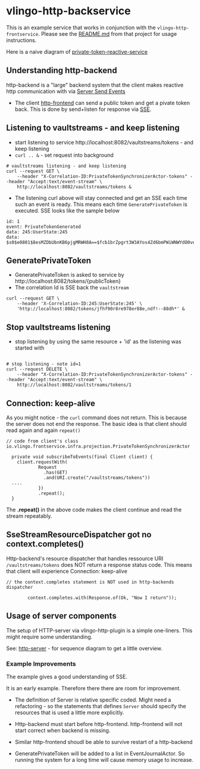 # vlingo-http-backservice

This is an example service that works in conjunction with the `vlingo-http-frontservice`. Please see the [README.md](https://github.com/vlingo/vlingo-examples/tree/master/vlingo-http-frontservice) from that project for usage instructions.

Here is a naive diagram of  [private-token-reactive-service](docs/private-token-reactive-service.jpg)

## Understanding http-backend 

http-backend is a "large" backend system that the client makes reactive http communication with via [Server Send Events](https://en.wikipedia.org/wiki/Server-sent_events) 

* The client [http-frontend](https://github.com/vlingo/vlingo-examples/tree/master/vlingo-http-frontservice) 
can send a public token and get a pivate token back.
This is done by send+listen for response via [SSE](https://en.wikipedia.org/wiki/Server-sent_events). 

## Listening to vaultstreams - and keep listening

* start listening to service http://localhost:8082/vaultstreams/tokens - and keep listening
* `curl .. &` - set request into background

```
# vaultstreams listening - and keep listening
curl --request GET \
    --header "X-Correlation-ID:PrivateTokenSynchronizerActor-tokens" --header "Accept:text/event-stream" \
    http://localhost:8082/vaultstreams/tokens &

```

* The listening curl above will stay connected and get an SSE each time such an event is ready. This means
 each time `GeneratePrivateToken` is executed. SSE looks like the sample below

```
id: 1
event: PrivateTokenGenerated
data: 245:UserState:245
data: $s0$e0801$8esMZDbUbnKB6pjgMRWH8A==$fcb1brZpgrt3W3AYos4Zd6bmPWiWNWYdO0vebC4kJgU=

```  


## GeneratePrivateToken

* GeneratePrivateToken is asked to service by http://localhost:8082/tokens/{publicToken}
* The correlation Id is SSE back the `vaultstream`

```
curl --request GET \
    --header 'X-Correlation-ID:245:UserState:245' \
    'http://localhost:8082/tokens/jfhf90r8re978er88e,ndf!--88dh*' &

```

## Stop vaultstreams listening

* stop listening by using the same resource + 'id' as the listening was started with

```

# stop listening - note id=1
curl --request DELETE \
    --header "X-Correlation-ID:PrivateTokenSynchronizerActor-tokens" --header "Accept:text/event-stream" \
    http://localhost:8082/vaultstreams/tokens/1

```

## Connection: keep-alive

As you might notice - the `curl` command does not return. This is because the server does not end the response.
 The basic idea is that client should read again and again `repeat()`
 
```
// code from client's class io.vlingo.frontservice.infra.projection.PrivateTokenSynchronizerActor

  private void subscribeToEvents(final Client client) {
    client.requestWith(
            Request
              .has(GET)
              .and(URI.create("/vaultstreams/tokens"))
  ....
            })
            .repeat();
  }

```
The **.repeat()** in the above code makes the client continue and read the stream repeatably.


## SseStreamResourceDispatcher got no context.completes()

Http-backend's resource dispatcher that handles ressource URI `/vaultstreams/tokens` does 
NOT return a response status code. This means that client will experience Connection: keep-alive 

```
// the context.completes statement is NOT used in http-backends dispatcher
 
        context.completes.with(Response.of(Ok, "Now I return"));

```


## Usage of server components

The setup of HTTP-server via vlingo-http-plugin is a simple one-liners. This might require some understanding.

See: [http-server](docs/http-backend.pdf) - for sequence diagram to get a little overview. 


### Example Improvements

The example gives a good understanding of SSE. 

It is an early example. Therefore there there are room for improvement. 

* The definition of Server is relative specific coded. Might need a refactoring - so the statements that 
defines `Server` should specify the resources that is used a little more explicitly.

* Http-backend must start before http-frontend. http-frontend will not start correct when backend is missing.
* Similar http-frontend shoudl be able to survive restart of a http-backend
* GeneratePrivateToken will be added to a list in EventJournalActor. So running the system for a long time will 
cause memory usage to increase.     
